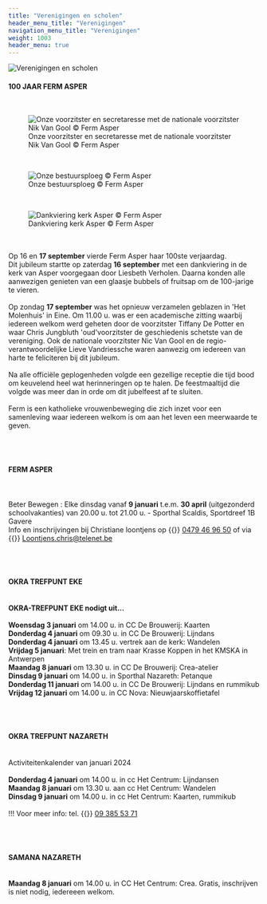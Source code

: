 ```yaml
---
title: "Verenigingen en scholen"
header_menu_title: "Verenigingen"
navigation_menu_title: "Verenigingen"
weight: 1003
header_menu: true
---
```


![Verenigingen en scholen](images/verenigingen-en-scholen.jpg)




#### 100 JAAR FERM ASPER
<br>
<figure><img src="images/pb-tam1.jpg" alt=" Onze voorzitster en secretaresse met de nationale voorzitster Nik Van Gool © Ferm Asper" style="max-height: 500px; max-width: 500px;" /><figcaption> Onze voorzitster en secretaresse met de nationale voorzitster Nik Van Gool © Ferm Asper</figcaption></figure><br>
<figure><img src="images/pb-tam2.jpg" alt=" Onze bestuursploeg © Ferm Asper" style="max-height: 500px; max-width: 500px;" /><figcaption> Onze bestuursploeg © Ferm Asper</figcaption></figure><br>
<figure><img src="images/pb-tam3.jpg" alt=" Dankviering kerk Asper © Ferm Asper" style="max-height: 500px; max-width: 500px;" /><figcaption> Dankviering kerk Asper © Ferm Asper</figcaption></figure><br>
<br>
Op 16 en <b>17 september</b> vierde Ferm Asper haar 100ste verjaardag.<br>
Dit jubileum startte op zaterdag <b>16 september</b> met een dankviering in de kerk van Asper voorgegaan door Liesbeth Verholen. Daarna konden alle aanwezigen genieten van een glaasje bubbels of fruitsap om de 100-jarige te vieren.<br>
<br>
Op zondag <b>17 september</b> was het opnieuw verzamelen geblazen in 'Het Molenhuis' in Eine. Om 11.00 u. was er een academische zitting waarbij iedereen welkom werd geheten door de voorzitster Tiffany De Potter en waar Chris Jungbluth 'oud'voorzitster de geschiedenis schetste van de vereniging. Ook de nationale voorzitster Nic Van Gool en de regio-verantwoordelijke Lieve Vandriessche waren aanwezig om iedereen van harte te feliciteren bij dit jubileum.<br>
<br>
Na alle officiële geplogenheden volgde een gezellige receptie die tijd bood om keuvelend heel wat herinneringen op te halen. De feestmaaltijd die volgde was meer dan in orde om dit jubelfeest af te sluiten.<br>
<br>
Ferm is een katholieke vrouwenbeweging die zich inzet voor een samenleving waar iedereen welkom is om aan het leven een meerwaarde te geven.<br>
<br>
<br>
<br>





#### FERM ASPER
<br>
<br>
Beter Bewegen : Elke dinsdag vanaf <b>9 januari</b> t.e.m. <b>30 april</b> (uitgezonderd schoolvakanties) van 20.00 u. tot 21.00 u. - Sporthal Scaldis, Sportdreef 1B Gavere<br>
Info en inschrijvingen bij Christiane loontjens op {{<icon class="fa fa-phone">}}&nbsp;<a href="tel:0479469650">0479 46 96 50</a> of via {{<icon class="fa fa-envelope">}}&nbsp;<a href="Loontjens.chris@telenet.be">Loontjens.chris@telenet.be</a><br>
<br>
<br>
<br>





#### OKRA TREFPUNT EKE
<br>
<b>OKRA-TREFPUNT EKE nodigt uit...</b><br>
<br>
<b>Woensdag 3 januari</b> om 14.00 u. in CC De Brouwerij: Kaarten<br>
<b>Donderdag 4 januari</b> om 09.30 u. in CC De Brouwerij: Lijndans<br>
<b>Donderdag 4 januari</b> om 13.45 u. vertrek aan de kerk: Wandelen<br>
<b>Vrijdag 5 januari</b>: Met trein en tram naar Krasse Koppen in het KMSKA in Antwerpen<br>
<b>Maandag 8 januari</b> om 13.30 u. in CC De Brouwerij: Crea-atelier<br>
<b>Dinsdag 9 januari</b> om 14.00 u. in Sporthal Nazareth: Petanque<br>
<b>Donderdag 11 januari</b> om 14.00 u. in CC De Brouwerij: Lijndans en rummikub<br>
<b>Vrijdag 12 januari</b> om 14.00 u. in CC Nova: Nieuwjaarskoffietafel<br>
<br>
<br>
<br>





#### OKRA TREFPUNT NAZARETH
<br>
Activiteitenkalender van januari 2024<br>
<br>
<b>Donderdag 4 januari</b> om 14.00 u. in cc Het Centrum: Lijndansen<br>
<b>Maandag 8 januari</b> om 13.30 u. aan cc Het Centrum: Wandelen<br>
<b>Dinsdag 9 januari</b> om 14.00 u. in cc Het Centrum: Kaarten, rummikub<br>
<br>
!!! Voor meer info: tel. {{<icon class="fa fa-phone">}}&nbsp;<a href="tel:093855371">09 385 53 71</a><br>
<br>
<br>
<br>





#### SAMANA NAZARETH
<br>
<b>Maandag 8 januari</b> om 14.00 u. in CC Het Centrum: Crea. Gratis, inschrijven is niet nodig, iedereeen welkom.<br>
<br>
<br>
<br>
<br>
<br>


